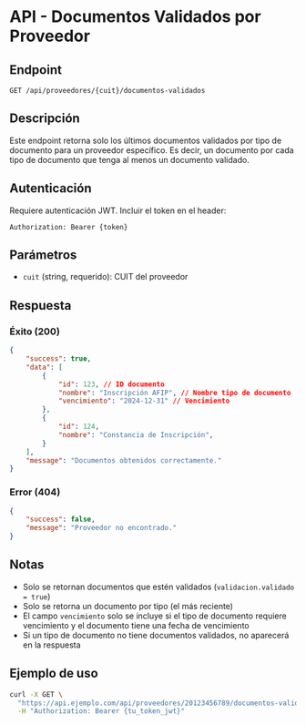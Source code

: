 # API - Documentos Validados por Proveedor

## Endpoint

```
GET /api/proveedores/{cuit}/documentos-validados
```

## Descripción

Este endpoint retorna solo los últimos documentos validados por tipo de documento para un proveedor específico. Es decir, un documento por cada tipo de documento que tenga al menos un documento validado.

## Autenticación

Requiere autenticación JWT. Incluir el token en el header:
```
Authorization: Bearer {token}
```

## Parámetros

- `cuit` (string, requerido): CUIT del proveedor

## Respuesta

### Éxito (200)

```json
{
    "success": true,
    "data": [
        {
            "id": 123, // ID documento
            "nombre": "Inscripción AFIP", // Nombre tipo de documento
            "vencimiento": "2024-12-31" // Vencimiento
        },
        {
            "id": 124,
            "nombre": "Constancia de Inscripción",
        }
    ],
    "message": "Documentos obtenidos correctamente."
}
```

### Error (404)

```json
{
    "success": false,
    "message": "Proveedor no encontrado."
}
```

## Notas

- Solo se retornan documentos que estén validados (`validacion.validado = true`)
- Solo se retorna un documento por tipo (el más reciente)
- El campo `vencimiento` solo se incluye si el tipo de documento requiere vencimiento y el documento tiene una fecha de vencimiento
- Si un tipo de documento no tiene documentos validados, no aparecerá en la respuesta

## Ejemplo de uso

```bash
curl -X GET \
  "https://api.ejemplo.com/api/proveedores/20123456789/documentos-validados" \
  -H "Authorization: Bearer {tu_token_jwt}"
``` 